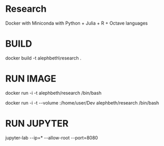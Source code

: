 # Research
Docker with Miniconda with Python + Julia + R + Octave languages

# BUILD 
docker build  -t alephbeth\research .

# RUN IMAGE
docker run -i -t alephbeth/research /bin/bash

docker run -i -t --volume <local path>:/home/user/Dev alephbeth/research /bin/bash


# RUN JUPYTER
jupyter-lab --ip=* --allow-root --port=8080
